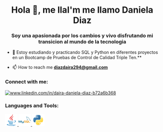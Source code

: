 <h1 align="center">Hola 👋, me llaI'm me llamo Daniela Diaz</h1>
<h3 align="center">Soy una apasionada por los cambios y vivo disfrutando mi transicion al mundo de la tecnologia</h3>

- 💬 Estoy estudiando y practicando SQL y Python en diferentes proyectos en un Bootcamp de Pruebas de Control de Calidad Triple Ten.**

- 📫 How to reach me **diazdaira294@gmail.com**

<h3 align="left">Connect with me:</h3>
<p align="left">
<a href="https://linkedin.com/in/www.linkedin.com/in/daira-daniela-diaz-b72a6b368" target="blank"><img align="center" src="https://raw.githubusercontent.com/rahuldkjain/github-profile-readme-generator/master/src/images/icons/Social/linked-in-alt.svg" alt="www.linkedin.com/in/daira-daniela-diaz-b72a6b368" height="30" width="40" /></a>
</p>

<h3 align="left">Languages and Tools:</h3>
<p align="left"> <a href="https://www.java.com" target="_blank" rel="noreferrer"> <img src="https://raw.githubusercontent.com/devicons/devicon/master/icons/java/java-original.svg" alt="java" width="40" height="40"/> </a> <a href="https://www.mysql.com/" target="_blank" rel="noreferrer"> <img src="https://raw.githubusercontent.com/devicons/devicon/master/icons/mysql/mysql-original-wordmark.svg" alt="mysql" width="40" height="40"/> </a> <a href="https://www.python.org" target="_blank" rel="noreferrer"> <img src="https://raw.githubusercontent.com/devicons/devicon/master/icons/python/python-original.svg" alt="python" width="40" height="40"/> </a> </p>

